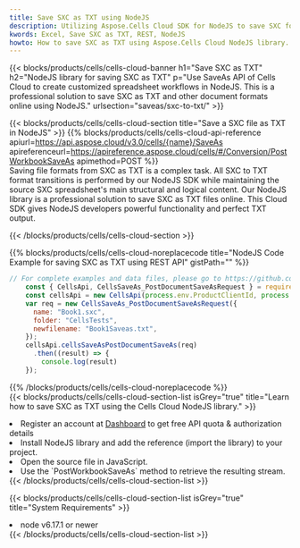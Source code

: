 ```yaml
---
title: Save SXC as TXT using NodeJS 
description: Utilizing Aspose.Cells Cloud SDK for NodeJS to save SXC format file as TXT format file. 
kwords: Excel, Save SXC as TXT, REST, NodeJS
howto: How to save SXC as TXT using Aspose.Cells Cloud NodeJS library.
---
```



{{< blocks/products/cells/cells-cloud-banner h1="Save SXC as TXT" h2="NodeJS library for saving SXC as TXT" p="Use SaveAs API of Cells Cloud to create customized spreadsheet workflows in NodeJS. This is a professional solution to save SXC as TXT and other document formats online using NodeJS." urlsection="saveas/sxc-to-txt/" >}}

{{< blocks/products/cells/cells-cloud-section  title="Save a SXC file as TXT in NodeJS" >}}
{{% blocks/products/cells/cells-cloud-api-reference  apiurl=https://api.aspose.cloud/v3.0/cells/{name}/SaveAs  apireferenceurl=https://apireference.aspose.cloud/cells/#/Conversion/PostWorkbookSaveAs  apimethod=POST %}}
<br/>
Saving file formats from SXC as TXT is a complex task. All SXC to TXT format transitions is performed by our NodeJS SDK while maintaining the source SXC spreadsheet's main structural and logical content. Our NodeJS library is a professional solution to save SXC as TXT files online. This Cloud SDK gives NodeJS developers powerful functionality and perfect TXT output.

{{< /blocks/products/cells/cells-cloud-section >}}

{{% blocks/products/cells/cells-cloud-noreplacecode title="NodeJS Code Example for saving SXC as TXT using REST API" gistPath="" %}}
  
```js
// For complete examples and data files, please go to https://github.com/aspose-cells-cloud/aspose-cells-cloud-node/
    const { CellsApi, CellsSaveAs_PostDocumentSaveAsRequest } = require("asposecellscloud");
    const cellsApi = new CellsApi(process.env.ProductClientId, process.env.ProductClientSecret);
    var req = new CellsSaveAs_PostDocumentSaveAsRequest({
      name: "Book1.sxc",
      folder: "CellsTests",
      newfilename: "Book1Saveas.txt",
    });
    cellsApi.cellsSaveAsPostDocumentSaveAs(req)
      .then((result) => {
        console.log(result)
    });
```
  
{{% /blocks/products/cells/cells-cloud-noreplacecode  %}}
<br/>
{{< blocks/products/cells/cells-cloud-section-list isGrey="true"  title="Learn how to save SXC as TXT using the Cells Cloud NodeJS library." >}}
<li>Register an account at <a href="https://dashboard.aspose.cloud/">Dashboard</a> to get free API quota & authorization details</li>
<li>Install NodeJS library and add the reference (import the library) to your project.</li>
<li>Open the source file in JavaScript.</li>
<li>Use the `PostWorkbookSaveAs` method to retrieve the resulting stream.</li>
{{< /blocks/products/cells/cells-cloud-section-list >}}

{{< blocks/products/cells/cells-cloud-section-list isGrey="true"  title="System Requirements" >}}
<li>node v6.17.1 or newer</li>
{{< /blocks/products/cells/cells-cloud-section-list >}}
